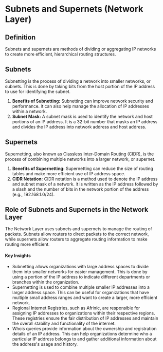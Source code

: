 # Subnets and Supernets (Network Layer)

## Definition
Subnets and supernets are methods of dividing or aggregating IP networks to create more efficient, hierarchical routing structures.

## Subnets
Subnetting is the process of dividing a network into smaller networks, or subnets. This is done by taking bits from the host portion of the IP address to use for identifying the subnet.

1. **Benefits of Subnetting:** Subnetting can improve network security and performance. It can also help manage the allocation of IP addresses within a network.
2. **Subnet Mask:** A subnet mask is used to identify the network and host portions of an IP address. It is a 32-bit number that masks an IP address and divides the IP address into network address and host address.

## Supernets
Supernetting, also known as Classless Inter-Domain Routing (CIDR), is the process of combining multiple networks into a larger network, or supernet.

1. **Benefits of Supernetting:** Supernetting can reduce the size of routing tables and make more efficient use of IP address space.
2. **CIDR Notation:** CIDR notation is a method used to denote the IP address and subnet mask of a network. It is written as the IP address followed by a slash and the number of bits in the network portion of the address (e.g., 192.168.1.0/24).

## Role of Subnets and Supernets in the Network Layer
The Network Layer uses subnets and supernets to manage the routing of packets. Subnets allow routers to direct packets to the correct network, while supernets allow routers to aggregate routing information to make routing more efficient.

#### Key Insights

- Subnetting allows organizations with large address spaces to divide them into smaller networks for easier management. This is done by using a portion of the IP address to indicate different departments or branches within the organization.
- Supernetting is used to combine multiple smaller IP addresses into a larger address space. This can be useful for organizations that have multiple small address ranges and want to create a larger, more efficient network.
- Regional Internet Registries, such as Afrinic, are responsible for assigning IP addresses to organizations within their respective regions. These registries ensure the fair distribution of IP addresses and maintain the overall stability and functionality of the internet.
- Whois queries provide information about the ownership and registration details of an IP address. This can help organizations determine who a particular IP address belongs to and gather additional information about the address's usage and history.